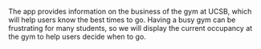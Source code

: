 The app provides information on the business of the gym at UCSB, which will help users know the best times to go. Having a busy gym can be frustrating for many students,
so we will display the current occupancy at the gym to help users decide when to go.
